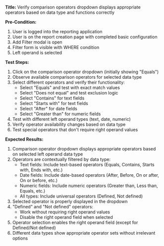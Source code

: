 **Title:** Verify comparison operators dropdown displays appropriate operators based on data type and functions correctly

**Pre-Condition:**
1. User is logged into the reporting application
2. User is on the report creation page with completed basic configuration
3. Add Filter modal is open
4. Filter form is visible with WHERE condition
5. Left operand is selected

**Test Steps:**
1. Click on the comparison operator dropdown (initially showing "Equals")
2. Observe available comparison operators for selected data type
3. Select different operators and verify their functionality:
   - Select "Equals" and test with exact match values
   - Select "Does not equal" and test exclusion logic
   - Select "Contains" for text fields
   - Select "Starts with" for text fields
   - Select "After" for date fields
   - Select "Greater than" for numeric fields
4. Test with different left operand types (text, date, numeric)
5. Verify operator availability changes based on data type
6. Test special operators that don't require right operand values

**Expected Results:**
1. Comparison operator dropdown displays appropriate operators based on selected left operand data type
2. Operators are contextually filtered by data type:
   - Text fields: Include text-based operators (Equals, Contains, Starts with, Ends with, etc.)
   - Date fields: Include date-based operators (After, Before, On or after, On or before, etc.)
   - Numeric fields: Include numeric operators (Greater than, Less than, Equals, etc.)
   - All types: Include universal operators (Defined, Not defined)
3. Selected operator is properly displayed in the dropdown
4. "Defined" and "Not defined" operators:
   - Work without requiring right operand values
   - Disable the right operand field when selected
5. Operator selection enables the right operand field (except for Defined/Not defined)
6. Different data types show appropriate operator sets without irrelevant options